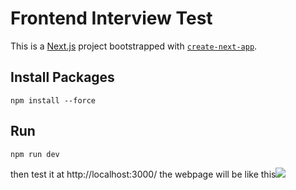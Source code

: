 # Frontend Interview Test
This is a [Next.js](https://nextjs.org/) project bootstrapped with [`create-next-app`](https://github.com/vercel/next.js/tree/canary/packages/create-next-app).

## Install Packages
```
npm install --force
```

## Run
```
npm run dev
```
then test it at http://localhost:3000/
the webpage will be like this![](https://hackmd.io/_uploads/B1ox0eFvA.png)
